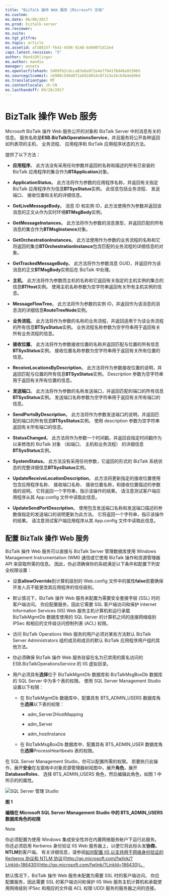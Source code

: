 ```yaml
---
title: "BizTalk 操作 Web 服务 |Microsoft 文档"
ms.custom: 
ms.date: 06/08/2017
ms.prod: biztalk-server
ms.reviewer: 
ms.suite: 
ms.tgt_pltfrm: 
ms.topic: article
ms.assetid: af38815f-f643-4598-9148-6499071d12e4
caps.latest.revision: "5"
author: MandiOhlinger
ms.author: mandia
manager: anneta
ms.openlocfilehash: 5d09fb2cdcca83e8a9f2e4e7704178d40a915065
ms.sourcegitcommit: cb908c540d8f1a692d01dc8f313e16cb4b4e696d
ms.translationtype: MT
ms.contentlocale: zh-CN
ms.lasthandoff: 09/20/2017
---
```

# <a name="the-biztalk-operations-web-service"></a>BizTalk 操作 Web 服务
Microsoft BizTalk 操作 Web 服务公开的对象和 BizTalk Server 中的消息有关的信息。 服务名称是**ESB.BizTalkOperationsService**，并且服务将公开各种返回如列表项的主机、 业务流程、 应用程序和 BizTalk 应用程序状态的方法。  
  
 提供了以下方法：  
  
-   **应用程序**。 此方法没有采用任何参数并返回的名称和描述的所有已安装的 BizTalk 应用程序的集合作为**BTApplication**对象。  
  
-   **ApplicationStatus**。 此方法将作为参数的应用程序名称，并返回有关指定 BizTalk 应用程序作为信息**BTSysStatus**实例。 此信息包括业务流程、 发送端口、 接收位置和主机的详细信息。  
  
-   **GetLiveMessageBody**。 消息 ID 和实例 ID，此方法使用作为参数并返回该消息的正文从作为实时环境**BTMsgBody**实例。  
  
-   **GetMessageInstances**。 此方法将作为参数的消息类型，并返回匹配的所有消息的集合作为**BTMsgInstance**对象。  
  
-   **GetOrchestrationInstances**。 此方法使用作为参数的业务流程的名称和它将返回的集合**BTOrchestrationInstance**包含匹配的业务流程的详细信息的对象。  
  
-   **GetTrackedMessageBody**。 此方法将作为参数消息 GUID，并返回作为该消息的正文**BTMsgBody**实例后在 BizTalk 中处理。  
  
-   **主机**。 此方法将作为参数而主机的名称和它返回有关指定的主机实例的集合的信息**BTHost**实例。 使用主机名称参数为空字符串返回有关所有主机实例的信息。  
  
-   **MessageFlowTree**。 此方法将作为参数的实例 ID，并返回作为该消息的消息流的详细信息**RouteTreeNode**实例。  
  
-   **业务流程**。 此方法将作为参数的名称的业务流程，并返回适用于为该业务流程的所有信息**BTSysStatus**实例。 业务流程名称参数为空字符串用于返回有关所有业务流程的信息。  
  
-   **接收位置**。 此方法将作为参数接收位置的名称并返回匹配与位置的所有信息**BTSysStatus**实例。 接收位置名称参数为空字符串用于返回有关所有位置的信息。  
  
-   **ReceiveLocationsByDescription**。 此方法将作为参数接收位置的说明，并返回匹配与位置的所有信息**BTSysStatus**实例。 Description 参数为空字符串用于返回有关所有位置的信息。  
  
-   **发送端口**。 此方法将作为参数的名称发送端口，并返回匹配的端口的所有信息**BTSysStatus**实例。 发送端口名称参数为空字符串用于返回有关所有端口的信息。  
  
-   **SendPortsByDescription**。 此方法将作为参数发送端口的说明，并返回匹配的端口的所有信息**BTSysStatus**实例。 使用 description 参数为空字符串返回有关所有端口的信息。  
  
-   **StatusChanged**。 此方法将作为参数一个时间戳，并返回自指定时间戳作为以来修改的 BizTalk 对象 （如端口、 主机和业务流程） 的详细信息**BTSysStatus**实例。  
  
-   **SystemStatus**。 此方法没有采用任何参数，它返回的形式的 BizTalk 系统状态的完整详细信息**BTSysStatus**实例。  
  
-   **UpdateReceiveLocationDescription**。 此方法将更新指定的接收位置使用包含应用程序名称、 接收端口名称、 接收位置名称，和接收位置描述的参数值的说明。 它将返回一个字符串，指示该操作的结果。 请注意测试客户端应用程序从其 App.config 文件中读取此信息。  
  
-   **UpdateSendPortDescription**。 使用包含发送端口名称和发送端口描述的参数值指定的发送端口的说明更新为此方法。 它将返回一个字符串，指示该操作的结果。 请注意测试客户端应用程序从其 App.config 文件中读取此信息。  
  
## <a name="configuring-the-biztalk-operations-web-service"></a>配置 BizTalk 操作 Web 服务  
 BizTalk 操作 Web 服务可以直接与 BizTalk Server 管理数据库使用 Windows Management Instrumentation (WMI) 通信或它使用 BizTalk 操作和资源管理器 API 来获取所需的信息。 因此，你必须确保你的系统满足以下条件和配置下列安全权限设置：  
  
-   设置**allowOverride**到计算机级别的 Web.config 文件中的属性**false**若要确保开发人员不能更改其应用程序的信任级别。  
  
-   默认情况下，BizTalk 操作 Web 服务未配置为需要安全套接字层 (SSL) 时的客户端访问。 你应配置服务，因此它需要 SSL 客户端访问和保护 Internet Information Services (IIS) Web 服务主机计算机和运行承载 BizTalkMgmtDb 数据库使用的 SQL Server 的计算机之间的连接网络级别 IPSec 和相应的文件级访问控制列表 (ACL) 权限。  
  
-   访问 BizTalk Operations Web 服务的用户必须对某些方法默认 BizTalk Server Administrators 组的成员和成员的默认 BizTalk 应用程序用户组的其他方法。  
  
-   你必须确保 BizTalk 操作 Web 服务驻留在名为已禁用的匿名访问的 ESB.BizTalkOperationsService 的 IIS 虚拟目录。  
  
-   用户必须具有**选择**位于 BizTalkMgmtDb 数据库和 BizTalkMsgBoxDb 数据库的 SQL Server 中为多个表的权限。 使用 SQL Server Management Studio 设置以下权限：  
  
    -   在 BizTalkMgmtDb 数据库中，配置具有 BTS_ADMIN_USERS 数据库角色**选择**以下表的权限：  
  
        -   adm_Server2HostMapping  
  
        -   adm_Server  
  
        -   adm_hostInstance  
  
    -   在 BizTalkMsgBoxDb 数据库中，配置具有 BTS_ADMIN_USER 数据库角色**选择**ProcessHeartbeats 表的权限。  
  
 在 SQL Server Management Studio，你可以配置所需的权限。 若要执行此操作，展开**安全**在左窗格中对象资源管理器树视图中，展开**角色**，展开**DatabaseRoles**、 选择 BTS_ADMIN_USERS 角色，然后编辑此角色，如图 1 中所示的的属性。  
  
 ![SQL Server 管理 Studio](../esb-toolkit/media/ch4-sqlservermgmtstudio.gif "第四章第 4 SQLServerMgmtStudio")  
  
 **图 1**  
  
 **编辑在 Microsoft SQL Server Management Studio 中的 BTS_ADMIN_USERS 数据库角色的权限**  
  
> [!NOTE]
>  你必须配置为使用 Windows 集成安全性并在内置网络服务帐户下运行此服务。 你还必须启用 Kerberos 身份验证 IIS Web 服务器上，以便它将此标头发**协商、 NTLM**到客户端。 有关详细信息，请参阅[如何配置 IIS 以支持用于网络身份验证的 Kerberos 协议和 NTLM 协议](http://go.microsoft.com/fwlink/?LinkId=186430)([http://go.microsoft.com/fwlink/?LinkId=186430](http://go.microsoft.com/fwlink/?LinkId=186430))。  
>   
>  默认情况下，BizTalk 操作 Web 服务未配置为需要 SSL 时的客户端访问。 你应配置服务，因此需要 SSL 的客户端访问和保护 IIS Web 服务主机计算机和承载使用网络级别 IPSec 和相应的文件级 ACL 权限 UDDI 服务的服务器之间的连接。